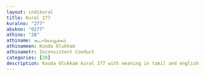 ```yaml
---
layout: indikural
title: Kural 277
kuralno: "277"
abskno: "0277"
athino: "28"
athiname: கூடாவொழுக்கம்
athinameen: Kooda Olukkam
athinametr: Inconsistent Conduct
categories: [28]
description: Kooda Olukkam kural 277 with meaning in tamil and english 
---
```


